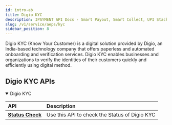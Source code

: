 ```yaml
---
id: intro-ab
title: Digio KYC
description: IPAYMENT API Docs - Smart Payout, Smart Collect, UPI Stack, Validation Suite, Aeps, Dmt
slug: /v1/service/aeps/kyc
sidebar_position: 8
---
```


<p>Digio KYC (Know Your Customer) is a digital solution provided by Digio, an India-based technology company that offers paperless and automated onboarding and verification services. Digio KYC enables businesses and organizations to verify the identities of their customers quickly and efficiently using digital method. </p>

## Digio KYC APIs

<details open>
<summary> Digio KYC</summary>

| API                                                                           | Description                                     |
| :---------------------------------------------------------------------------- | :---------------------------------------------- |
| <a href="/docs/v1/service/aeps/kyc/KID240202144950612YZGM2NCWT3P8JL">**Status Check**</a>| Use this API to check the Status of Digio KYC |

</details>


